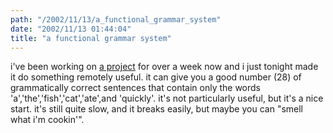 ```yaml
---
path: "/2002/11/13/a_functional_grammar_system" 
date: "2002/11/13 01:44:04" 
title: "a functional grammar system" 
---
```

<p>i've been working on <a href="http://www.randomchaos.com/poetry.php">a project</a> for over a week now and i just tonight made it do something remotely useful. it can give you a good number (28) of grammatically correct sentences that contain only the words 'a','the','fish','cat','ate',and 'quickly'. it's not particularly useful, but it's a nice start. it's still quite slow, and it breaks easily, but maybe you can "smell what i'm cookin'".</p>